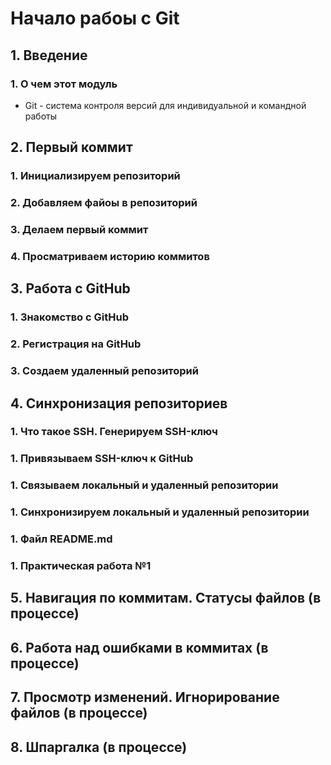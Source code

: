 # Начало рабоы с Git
## 1. Введение
### 1. О чем этот модуль
* Git - система контроля версий для индивидуальной и командной работы

## 2. Первый коммит
### 1. Инициализируем репозиторий
### 2. Добавляем файоы в репозиторий
### 3. Делаем первый коммит
### 4. Просматриваем историю коммитов

## 3. Работа с GitHub
### 1. Знакомство с GitHub
### 2. Регистрация на GitHub
### 3. Создаем удаленный репозиторий

## 4. Синхронизация репозиториев
### 1. Что такое SSH. Генерируем SSH-ключ
### 1. Привязываем SSH-ключ к GitHub
### 1. Связываем локальный и удаленный репозитории
### 1. Синхронизируем локальный и удаленный репозитории
### 1. Файл README.md
### 1. Практическая работа №1

## 5. Навигация по коммитам. Статусы файлов (в процессе)
## 6. Работа над ошибками в коммитах (в процессе)
## 7. Просмотр изменений. Игнорирование файлов (в процессе)
## 8. Шпаргалка (в процессе)